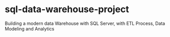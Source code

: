 # sql-data-warehouse-project
Building a modern data Warehouse with SQL Server, with ETL Process, Data Modeling and Analytics
